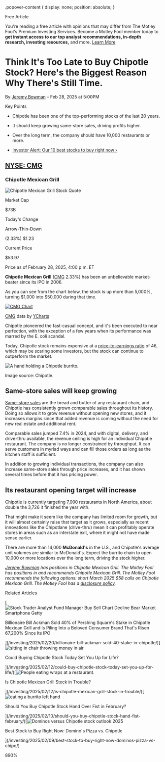 .popover-content { display: none; position: absolute; }

Free Article[](#)

You're reading a free article with opinions that may differ from The Motley Fool's Premium Investing Services. Become a Motley Fool member today to **get instant access to our top analyst recommendations, in-depth research, investing resources,** and more. [Learn More](https://www.fool.com/mms/mark/op-free-tbox-art)

Think It's Too Late to Buy Chipotle Stock? Here's the Biggest Reason Why There's Still Time.
============================================================================================

By [Jeremy Bowman](/author/1957/) – Feb 28, 2025 at 5:00PM

Key Points

*   Chipotle has been one of the top-performing stocks of the last 20 years.
    
*   It should keep growing same-store sales, driving profits higher.
    
*   Over the long term, the company should have 10,000 restaurants or more.
    
*   [Investor Alert: Our 10 best stocks to buy right now ›](https://www.fool.com/mms/mark/e-sa-nonbbn-kp?aid=10969&source=isaedikp0000035)
    

[NYSE: CMG](/quote/nyse/cmg/)
-----------------------------

### Chipotle Mexican Grill

![Chipotle Mexican Grill Stock Quote](https://g.foolcdn.com/art/companylogos/mark/CMG.png)

Market Cap

$73B

Today's Change

Arrow-Thin-Down

(2.33%) $1.23

Current Price

$53.97

Price as of February 28, 2025, 4:00 p.m. ET

**Chipotle Mexican Grill** ([CMG](/quote/nyse/cmg/) 2.33%) has been an unbelievable market-beater since its IPO in 2006.

As you can see from the chart below, the stock is up more than 5,000%, turning $1,000 into $50,000 during that time.

[![CMG Chart](https://media.ycharts.com/charts/4d0723e4cacdaa8a8c688d8fe159c4e4.png)](https://ycharts.com/companies/CMG/chart/)

[CMG](https://ycharts.com/companies/CMG) data by [YCharts](https://ycharts.com)

Chipotle pioneered the fast-casual concept, and it's been executed to near perfection, with the exception of a few years when its performance was marred by the E. coli scandal.

Today, Chipotle stock remains expensive at a [price-to-earnings ratio](https://www.fool.com/terms/p/pe-ratio/) of 46, which may be scaring some investors, but the stock can continue to outperform the market.

![A hand holding a Chipotle burrito.](https://g.foolcdn.com/image/?url=https%3A%2F%2Fg.foolcdn.com%2Feditorial%2Fimages%2F808856%2Fchipotle-burrito.jpg&op=resize&w=700)

Image source: Chipotle.

Same-store sales will keep growing
----------------------------------

[Same-store sales](https://www.fool.com/terms/s/same-store-sales/) are the bread and butter of any restaurant chain, and Chipotle has consistently grown comparable sales throughout its history. Doing so allows it to grow revenue without opening new stores, and it increases margins since that added revenue is coming without the need for new real estate and additional rent.

Comparable sales jumped 7.4% in 2024, and with digital, delivery, and drive-thru available, the revenue ceiling is high for an individual Chipotle restaurant. The company is no longer constrained by throughput. It can serve customers in myriad ways and can fill those orders as long as the kitchen staff is sufficient.

In addition to growing individual transactions, the company can also increase same-store sales through price increases, and it has shown several times before that it has pricing power.

Its restaurant opening target will increase
-------------------------------------------

Chipotle is currently targeting 7,000 restaurants in North America, about double the 3,726 it finished the year with.

That might make it seem like the company has limited room for growth, but it will almost certainly raise that target as it grows, especially as recent innovations like the Chipotlane (drive-thru) mean it can profitably operate stores in areas such as an interstate exit, where it might not have made sense earlier.

There are more than 14,000 **McDonald's** in the U.S., and Chipotle's average unit volumes are similar to McDonald's. Expect the burrito chain to open 10,000 or more locations over the long term, driving the stock higher.

_[Jeremy Bowman](https://www.fool.com/author/1957/) has positions in Chipotle Mexican Grill. The Motley Fool has positions in and recommends Chipotle Mexican Grill. The Motley Fool recommends the following options: short March 2025 $58 calls on Chipotle Mexican Grill. The Motley Fool has a [disclosure policy](https://www.fool.com/legal/fool-disclosure-policy/)._

Related Articles

[![Stock Trader Analyst Fund Manager Buy Sell Chart Decline Bear Market Smartphone Getty](https://g.foolcdn.com/image/?url=https%3A%2F%2Fg.foolcdn.com%2Feditorial%2Fimages%2F808210%2Fstock-trader-analyst-fund-manager-buy-sell-chart-decline-bear-market-smartphone-getty.jpg&op=resize&w=92&h=52)

Billionaire Bill Ackman Sold 40% of Pershing Square's Stake in Chipotle Mexican Grill and Is Piling Into a Beloved Consumer Brand That's Risen 67,200% Since Its IPO

](/investing/2025/02/20/billionaire-bill-ackman-sold-40-stake-in-chipotle/)[![sitting in chair throwing money in air](https://g.foolcdn.com/image/?url=https%3A%2F%2Fg.foolcdn.com%2Feditorial%2Fimages%2F807208%2Fsitting-in-chair-throwing-money-in-air.jpg&op=resize&w=92&h=52)

Could Buying Chipotle Stock Today Set You Up for Life?

](/investing/2025/02/12/could-buy-chipotle-stock-today-set-you-up-for-life/)[![People eating wraps at a restaurant.](https://g.foolcdn.com/image/?url=https%3A%2F%2Fg.foolcdn.com%2Feditorial%2Fimages%2F806933%2Fpeople-eating-wraps-at-a-restaurant.jpg&op=resize&w=92&h=52)

Is Chipotle Mexican Grill Stock in Trouble?

](/investing/2025/02/12/is-chipotle-mexican-grill-stock-in-trouble/)[![eating a burrito left hand](https://g.foolcdn.com/image/?url=https%3A%2F%2Fg.foolcdn.com%2Feditorial%2Fimages%2F806779%2Feating-a-burrito-left-hand.jpg&op=resize&w=92&h=52)

Should You Buy Chipotle Stock Hand Over Fist in February?

](/investing/2025/02/10/should-you-buy-chipotle-stock-hand-fist-february/)[![Dominos versus Chipotle stock outlook 2025](https://g.foolcdn.com/image/?url=https%3A%2F%2Fg.foolcdn.com%2Feditorial%2Fimages%2F806604%2Fdominos-versus-chipotle-stock-outlook-2025.jpg&op=resize&w=92&h=52)

Best Stock to Buy Right Now: Domino's Pizza vs. Chipotle

](/investing/2025/02/09/best-stock-to-buy-right-now-dominos-pizza-vs-chipo/)

890%